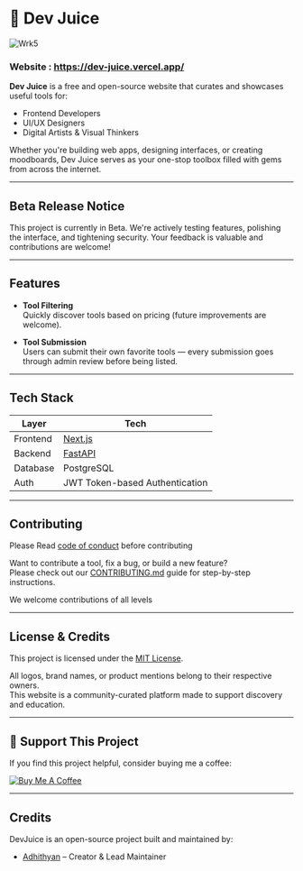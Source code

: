 # 🧃 Dev Juice

![Wrk5](https://github.com/user-attachments/assets/3088083b-9fa4-43b6-af30-348110bf277c)

### Website : https://dev-juice.vercel.app/




**Dev Juice** is a free and open-source website that curates and showcases useful tools for:

- Frontend Developers
- UI/UX Designers
- Digital Artists & Visual Thinkers

Whether you're building web apps, designing interfaces, or creating moodboards, Dev Juice serves as your one-stop toolbox filled with gems from across the internet.

---

## Beta Release Notice

This project is currently in Beta.
We're actively testing features, polishing the interface, and tightening security. Your feedback is valuable and contributions are welcome!

---

## Features

- **Tool Filtering**  
  Quickly discover tools based on pricing (future improvements are welcome).

- **Tool Submission**  
  Users can submit their own favorite tools — every submission goes through admin review before being listed.

---

## Tech Stack

| Layer    | Tech                                     |
| -------- | ---------------------------------------- |
| Frontend | [Next.js](https://nextjs.org/)           |
| Backend  | [FastAPI](https://fastapi.tiangolo.com/) |
| Database | PostgreSQL                               |
| Auth     | JWT Token-based Authentication           |

---

## Contributing

Please Read [code of conduct](./docs/CODE_OF_CONDUCT.md) before contributing

Want to contribute a tool, fix a bug, or build a new feature?  
Please check out our [CONTRIBUTING.md](./docs/CONTRIBUTING.md) guide for step-by-step instructions.

We welcome contributions of all levels

---

## License & Credits

This project is licensed under the [MIT License](./LICENSE).

All logos, brand names, or product mentions belong to their respective owners.  
This website is a community-curated platform made to support discovery and education.

---
## 💖 Support This Project

If you find this project helpful, consider buying me a coffee:

[![Buy Me A Coffee](https://img.shields.io/badge/-Buy%20Me%20a%20Coffee-yellow?style=flat-square&logo=buy-me-a-coffee&logoColor=black)](https://www.buymeacoffee.com/adhi04)

---

## Credits

DevJuice is an open-source project built and maintained by:

- [Adhithyan](https://github.com/Adhithyan2004) – Creator & Lead Maintainer
